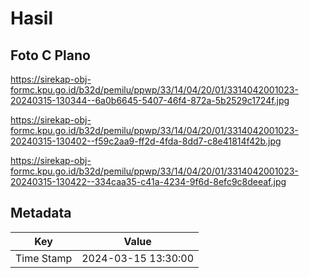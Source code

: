 # Hasil

## Foto C Plano

https://sirekap-obj-formc.kpu.go.id/b32d/pemilu/ppwp/33/14/04/20/01/3314042001023-20240315-130344--6a0b6645-5407-46f4-872a-5b2529c1724f.jpg

https://sirekap-obj-formc.kpu.go.id/b32d/pemilu/ppwp/33/14/04/20/01/3314042001023-20240315-130402--f59c2aa9-ff2d-4fda-8dd7-c8e41814f42b.jpg

https://sirekap-obj-formc.kpu.go.id/b32d/pemilu/ppwp/33/14/04/20/01/3314042001023-20240315-130422--334caa35-c41a-4234-9f6d-8efc9c8deeaf.jpg


## Metadata

| Key        | Value               |
| ---------- | ------------------- |
| Time Stamp | 2024-03-15 13:30:00 |



